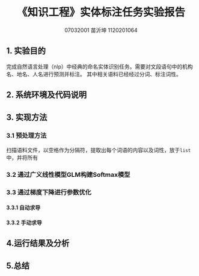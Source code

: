 <h1 align = "center">《知识工程》实体标注任务实验报告</h1>
<p align = "center">07032001 苗沂坤 1120201064</p>

## 1. 实验目的
完成自然语言处理（nlp）中经典的命名实体识别任务。需要对文段语句中的机构名、地名、人名进行预测并标注。
其中相关语料已经经过分词、标注词性。

## 2. 系统环境及代码说明

## 3. 实现方法
### 3.1 预处理方法
扫描语料文件，以空格作为分隔符，提取出每个词语的内容以及词性，放于`list`中，并将所有
### 3.2 通过广义线性模型GLM构建Softmax模型
### 3.3 通过梯度下降进行参数优化
#### 3.3.1 自动求导
#### 3.3.2 手动求导

## 4.运行结果及分析

## 5.总结

